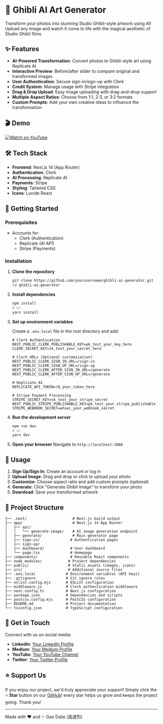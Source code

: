 # 🎨 Ghibli AI Art Generator

Transform your photos into stunning Studio Ghibli-style artwork using AI! Upload any image and watch it come to life with the magical aesthetic of Studio Ghibli films.

## ✨ Features

- **AI-Powered Transformation**: Convert photos to Ghibli-style art using Replicate AI
- **Interactive Preview**: Before/after slider to compare original and transformed images  
- **User Authentication**: Secure sign-in/sign-up with Clerk
- **Credit System**: Manage usage with Stripe integration
- **Drag & Drop Upload**: Easy image uploading with drag-and-drop support
- **Multiple Aspect Ratios**: Choose from 1:1, 2:3, or 3:2 formats
- **Custom Prompts**: Add your own creative ideas to influence the transformation

## 🎬 Demo
[![Watch on YouTube](https://img.shields.io/badge/Watch%20on-YouTube-red?logo=youtube)](https://www.youtube.com/watch?v=926PbXJIV6E)

## 🛠️ Tech Stack

- **Frontend**: Next.js 14 (App Router)
- **Authentication**: Clerk
- **AI Processing**: Replicate AI
- **Payments**: Stripe
- **Styling**: Tailwind CSS
- **Icons**: Lucide React

## 🚀 Getting Started

### Prerequisites

- Accounts for:
  - Clerk (Authentication)
  - Replicate (AI API)
  - Stripe (Payments)

### Installation

1. **Clone the repository**
   ```bash
   git clone https://github.com/yourusername/ghibli-ai-generator.git
   cd ghibli-ai-generator
   ```

2. **Install dependencies**
   ```bash
   npm install
   # or
   yarn install
   ```

3. **Set up environment variables**
   
   Create a `.env.local` file in the root directory and add:
   ```env
   # Clerk Authentication
   NEXT_PUBLIC_CLERK_PUBLISHABLE_KEY=pk_test_your_key_here
   CLERK_SECRET_KEY=sk_test_your_secret_here

   # Clerk URLs (Optional customization)
   NEXT_PUBLIC_CLERK_SIGN_IN_URL=/sign-in
   NEXT_PUBLIC_CLERK_SIGN_UP_URL=/sign-up
   NEXT_PUBLIC_CLERK_AFTER_SIGN_IN_URL=/generate
   NEXT_PUBLIC_CLERK_AFTER_SIGN_UP_URL=/generate

   # Replicate AI
   REPLICATE_API_TOKEN=r8_your_token_here

   # Stripe Payment Processing
   STRIPE_SECRET_KEY=sk_test_your_stripe_secret
   NEXT_PUBLIC_STRIPE_PUBLISHABLE_KEY=pk_test_your_stripe_publishable
   STRIPE_WEBHOOK_SECRET=whsec_your_webhook_secret
   ```

4. **Run the development server**
   ```bash
   npm run dev
   # or
   yarn dev
   ```

5. **Open your browser**
   Navigate to `http://localhost:3000`

## 🎯 Usage

1. **Sign Up/Sign In**: Create an account or log in
2. **Upload Image**: Drag and drop or click to upload your photo
3. **Customize**: Choose aspect ratio and add custom prompts (optional)
4. **Generate**: Click "Generate Ghibli Image" to transform your photo
5. **Download**: Save your transformed artwork

## 📁 Project Structure
```
├── .next/                     # Next.js build output
├── app/                       # Next.js 14 App Router
│   ├── api/
│   │   └── generate-image/    # AI image generation endpoint
│   ├── generate/              # Main generator page
│   ├── sign-in/              # Authentication pages
│   ├── sign-up/
│   ├── dashboard/            # User dashboard
│   └── page.tsx              # Homepage
├── components/               # Reusable React components
├── node_modules/            # Project dependencies
├── public/                  # Static assets (images, icons)
├── src/                     # Additional source files
├── .env.local              # Environment variables (API keys)
├── .gitignore              # Git ignore rules
├── eslint.config.mjs       # ESLint configuration
├── middleware.js           # Clerk authentication middleware
├── next.config.ts          # Next.js configuration
├── package.json            # Dependencies and scripts
├── postcss.config.mjs      # PostCSS configuration
├── README.md               # Project documentation
└── tsconfig.json           # TypeScript configuration
```

## 👋 Get in Touch

Connect with us on social media:

- **LinkedIn**: [Your LinkedIn Profile](https://www.linkedin.com/in/gao-dalie-%E9%AB%98%E9%81%94%E7%83%88-0a37481a9/)
- **Medium**: [Your Medium Profile](https://medium.com/@GaoDalie_AI)
- **YouTube**: [Your YouTube Channel](https://www.youtube.com/@GaoDalie_AI)
- **Twitter**: [Your Twitter Profile](https://x.com/GaoDalie_AI)

## ⭐ Support Us

If you enjoy our project, we'd truly appreciate your support! Simply click the  ⭐ **Star** button on our [GitHub](https://github.com/GaoDalie/Ghibli-AI-Art-Generator)! every star helps us grow and keeps the project going. Thank you!

---

Made with ❤️ and ✨ Gao Dalie (高達烈)
